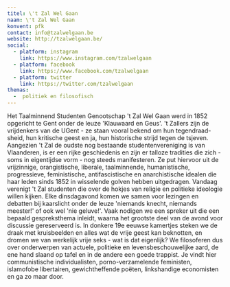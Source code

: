 ```yaml
---
titel: \'t Zal Wel Gaan
naam: \'t Zal Wel Gaan
konvent: pfk
contact: info@tzalwelgaan.be
website: http://tzalwelgaan.be/
social:
  - platform: instagram
    link: https://www.instagram.com/tzalwelgaan
  - platform: facebook
    link: https://www.facebook.com/tzalwelgaan
  - platform: twitter
    link: https://twitter.com/tzalwelgaan
themas:
  -  politiek en filosofisch
---
```


Het Taalminnend Studenten Genootschap 't Zal Wel Gaan werd in 1852 opgericht te Gent onder de leuze 'Klauwaard en Geus'. 't Zallers zijn de vrijdenkers van de UGent - ze staan vooral bekend om hun tegendraad-sheid, hun kritische geest en ja, hun historische strijd tegen de tsjeven.
Aangezien 't Zal de oudste nog bestaande studentenvereniging is van Vlaanderen, is er een rijke geschiedenis en zijn er talloze tradities die zich - soms in eigentijdse vorm - nog steeds manifesteren.
Ze put hiervoor uit de vrijzinnige, orangistische, liberale, taalminnende, humanistische, progressieve, feministische, antifascistische en anarchistische idealen die haar leden sinds 1852 in wisselende golven hebben uitgedragen.
Vandaag verenigt 't Zal studenten die over de hokjes van religie en politieke ideologie willen kijken. Elke dinsdagavond komen we samen voor lezingen en debatten bij kaarslicht onder de leuze 'niemands knecht, niemands meester!' of ook wel 'nie geluve!'.
Vaak nodigen we een spreker uit die een bepaald gespreksthema inleidt, waarna het grootste deel van de avond voor discussie gereserveerd is. In donkere 19e eeuwse kamertjes steken we de draak met kruisbeelden en alles wat de vrije geest kan beknotten, en dromen we van werkelijk vrije seks - wat is dat eigenlijk? We filosoferen dus over onderwerpen van actuele, politieke en levensbeschouwelijke aard, de ene hand slaand op tafel en in de andere een goede trappist.
Je vindt hier communistische individualisten, porno-verzamelende feministen, islamofobe libertairen, gewichtheffende poëten, linkshandige economisten en ga zo maar door.
